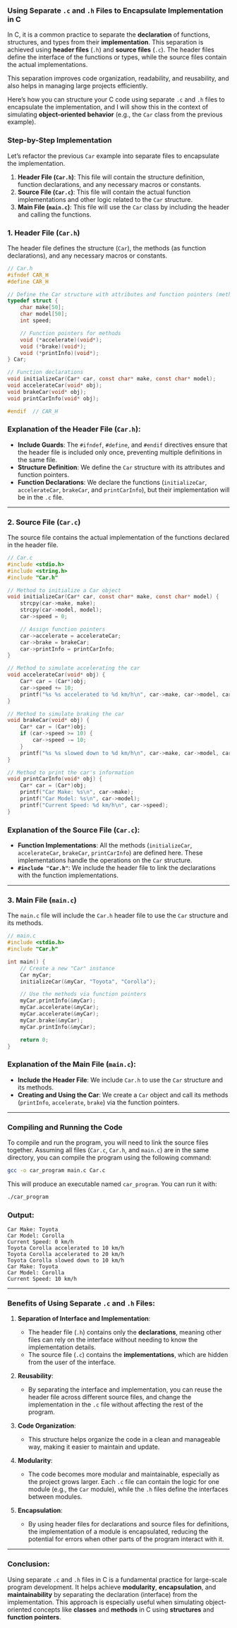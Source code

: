 ### **Using Separate `.c` and `.h` Files to Encapsulate Implementation in C**

In C, it is a common practice to separate the **declaration** of functions, structures, and types from their **implementation**. This separation is achieved using **header files** (`.h`) and **source files** (`.c`). The header files define the interface of the functions or types, while the source files contain the actual implementations.

This separation improves code organization, readability, and reusability, and also helps in managing large projects efficiently.

Here’s how you can structure your C code using separate `.c` and `.h` files to encapsulate the implementation, and I will show this in the context of simulating **object-oriented behavior** (e.g., the `Car` class from the previous example).

### **Step-by-Step Implementation**

Let’s refactor the previous `Car` example into separate files to encapsulate the implementation.

1. **Header File (`Car.h`)**: This file will contain the structure definition, function declarations, and any necessary macros or constants.
2. **Source File (`Car.c`)**: This file will contain the actual function implementations and other logic related to the `Car` structure.
3. **Main File (`main.c`)**: This file will use the `Car` class by including the header and calling the functions.

### **1. Header File (`Car.h`)**

The header file defines the structure (`Car`), the methods (as function declarations), and any necessary macros or constants.

```c
// Car.h
#ifndef CAR_H
#define CAR_H

// Define the Car structure with attributes and function pointers (methods)
typedef struct {
    char make[50];
    char model[50];
    int speed;

    // Function pointers for methods
    void (*accelerate)(void*);
    void (*brake)(void*);
    void (*printInfo)(void*);
} Car;

// Function declarations
void initializeCar(Car* car, const char* make, const char* model);
void accelerateCar(void* obj);
void brakeCar(void* obj);
void printCarInfo(void* obj);

#endif  // CAR_H
```

### **Explanation of the Header File (`Car.h`)**:

- **Include Guards**: The `#ifndef`, `#define`, and `#endif` directives ensure that the header file is included only once, preventing multiple definitions in the same file.
- **Structure Definition**: We define the `Car` structure with its attributes and function pointers.
- **Function Declarations**: We declare the functions (`initializeCar`, `accelerateCar`, `brakeCar`, and `printCarInfo`), but their implementation will be in the `.c` file.

---

### **2. Source File (`Car.c`)**

The source file contains the actual implementation of the functions declared in the header file.

```c
// Car.c
#include <stdio.h>
#include <string.h>
#include "Car.h"

// Method to initialize a Car object
void initializeCar(Car* car, const char* make, const char* model) {
    strcpy(car->make, make);
    strcpy(car->model, model);
    car->speed = 0;

    // Assign function pointers
    car->accelerate = accelerateCar;
    car->brake = brakeCar;
    car->printInfo = printCarInfo;
}

// Method to simulate accelerating the car
void accelerateCar(void* obj) {
    Car* car = (Car*)obj;
    car->speed += 10;
    printf("%s %s accelerated to %d km/h\n", car->make, car->model, car->speed);
}

// Method to simulate braking the car
void brakeCar(void* obj) {
    Car* car = (Car*)obj;
    if (car->speed >= 10) {
        car->speed -= 10;
    }
    printf("%s %s slowed down to %d km/h\n", car->make, car->model, car->speed);
}

// Method to print the car's information
void printCarInfo(void* obj) {
    Car* car = (Car*)obj;
    printf("Car Make: %s\n", car->make);
    printf("Car Model: %s\n", car->model);
    printf("Current Speed: %d km/h\n", car->speed);
}
```

### **Explanation of the Source File (`Car.c`)**:

- **Function Implementations**: All the methods (`initializeCar`, `accelerateCar`, `brakeCar`, `printCarInfo`) are defined here. These implementations handle the operations on the `Car` structure.
- **`#include "Car.h"`**: We include the header file to link the declarations with the function implementations.

---

### **3. Main File (`main.c`)**

The `main.c` file will include the `Car.h` header file to use the `Car` structure and its methods.

```c
// main.c
#include <stdio.h>
#include "Car.h"

int main() {
    // Create a new "Car" instance
    Car myCar;
    initializeCar(&myCar, "Toyota", "Corolla");

    // Use the methods via function pointers
    myCar.printInfo(&myCar);
    myCar.accelerate(&myCar);
    myCar.accelerate(&myCar);
    myCar.brake(&myCar);
    myCar.printInfo(&myCar);

    return 0;
}
```

### **Explanation of the Main File (`main.c`)**:

- **Include the Header File**: We include `Car.h` to use the `Car` structure and its methods.
- **Creating and Using the Car**: We create a `Car` object and call its methods (`printInfo`, `accelerate`, `brake`) via the function pointers.

---

### **Compiling and Running the Code**

To compile and run the program, you will need to link the source files together. Assuming all files (`Car.c`, `Car.h`, and `main.c`) are in the same directory, you can compile the program using the following command:

```bash
gcc -o car_program main.c Car.c
```

This will produce an executable named `car_program`. You can run it with:

```bash
./car_program
```

### **Output:**

```
Car Make: Toyota
Car Model: Corolla
Current Speed: 0 km/h
Toyota Corolla accelerated to 10 km/h
Toyota Corolla accelerated to 20 km/h
Toyota Corolla slowed down to 10 km/h
Car Make: Toyota
Car Model: Corolla
Current Speed: 10 km/h
```

---

### **Benefits of Using Separate `.c` and `.h` Files**:

1. **Separation of Interface and Implementation**:
   - The header file (`.h`) contains only the **declarations**, meaning other files can rely on the interface without needing to know the implementation details.
   - The source file (`.c`) contains the **implementations**, which are hidden from the user of the interface.

2. **Reusability**:
   - By separating the interface and implementation, you can reuse the header file across different source files, and change the implementation in the `.c` file without affecting the rest of the program.
   
3. **Code Organization**:
   - This structure helps organize the code in a clean and manageable way, making it easier to maintain and update.
   
4. **Modularity**:
   - The code becomes more modular and maintainable, especially as the project grows larger. Each `.c` file can contain the logic for one module (e.g., the `Car` module), while the `.h` files define the interfaces between modules.

5. **Encapsulation**:
   - By using header files for declarations and source files for definitions, the implementation of a module is encapsulated, reducing the potential for errors when other parts of the program interact with it.

---

### **Conclusion**:

Using separate `.c` and `.h` files in C is a fundamental practice for large-scale program development. It helps achieve **modularity**, **encapsulation**, and **maintainability** by separating the declaration (interface) from the implementation. This approach is especially useful when simulating object-oriented concepts like **classes** and **methods** in C using **structures** and **function pointers**.

